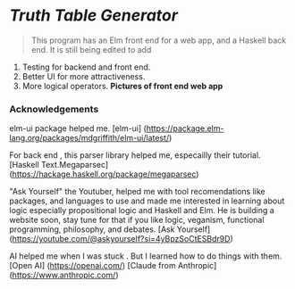 # *Truth Table Generator* 
> This program has an Elm front end for a web app, 
> and a Haskell back end. 
> It is still being edited to add 
1. Testing for backend and front end. 
2. Better UI for more attractiveness. 
3. More logical operators. 
 **Pictures of front end web app** 

### Acknowledgements
elm-ui package helped me.
[elm-ui] (https://package.elm-lang.org/packages/mdgriffith/elm-ui/latest/)

For back end , this parser library helped me, especailly their tutorial. 
[Haskell Text.Megaparsec] (https://hackage.haskell.org/package/megaparsec)

"Ask Yourself" the Youtuber, helped me with tool recomendations like packages, and languages to use
and made me interested in learning about logic especially propositional logic 
and Haskell and Elm. He is building a website soon, stay tune for that if you like 
logic, veganism, functional programming, philosophy, and debates. 
[Ask Yourself] (https://youtube.com/@askyourself?si=4yBpzSoCtESBdr9D) 


AI helped me when I was stuck . 
But I learned how to do things with them. 
[Open AI] (https://openai.com/) 
[Claude from Anthropic] (https://www.anthropic.com/)
